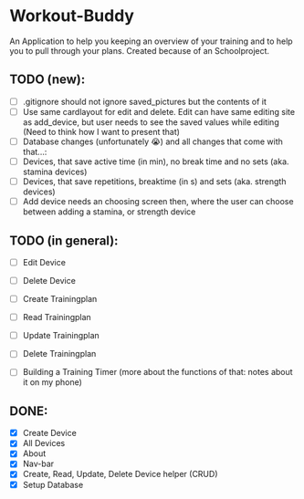 # Workout-Buddy
An Application to help you keeping an overview of your training and to help you to pull through your plans.
Created because of an Schoolproject.

## TODO (new):
- [ ] .gitignore should not ignore saved_pictures but the contents of it
- [ ] Use same cardlayout for edit and delete. Edit can have same editing site as add_device, but user needs to see the saved values while editing (Need to think how I want to present that)
- [ ] Database changes (unfortunately 😭) and all changes that come with that...:
- [ ] Devices, that save active time (in min), no break time and no sets (aka. stamina devices)
- [ ] Devices, that save repetitions, breaktime (in s) and sets (aka. strength devices)
- [ ] Add device needs an choosing screen then, where the user can choose between adding a stamina, or strength device

## TODO (in general):
- [ ] Edit Device
- [ ] Delete Device
- [ ] Create Trainingplan
- [ ] Read Trainingplan
- [ ] Update Trainingplan
- [ ] Delete Trainingplan
- [ ] Building a Training Timer (more about the functions of that: notes about it on my phone)


## DONE:
- [x] Create Device
- [x] All Devices
- [x] About
- [x] Nav-bar
- [x] Create, Read, Update, Delete Device helper (CRUD)
- [x] Setup Database
